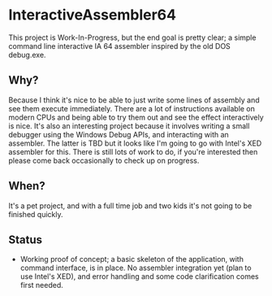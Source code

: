 # InteractiveAssembler64

This project is Work-In-Progress, but the end goal is pretty clear; a simple command line interactive IA 64 assembler inspired by the old DOS debug.exe.

## Why?
Because I think it's nice to be able to just write some lines of assembly and see them execute immediately. There are a lot of  instructions available on modern CPUs and being able to try them out and see the effect interactively is nice. 
It's also an interesting project because it involves writing a small debugger using the Windows Debug APIs, and interacting with an assembler. The latter is TBD but it looks like I'm going to go with Intel's XED assembler for this. There is still lots of work to do, if you're interested then please come back occasionally to check up on progress.

## When?
It's a pet project, and with a full time job and two kids it's not going to be finished quickly.

## Status
* Working proof of concept; a basic skeleton of the application, with command interface, is in place. No assembler integration yet (plan to use Intel's XED), and error handling and some code clarification comes first needed.
